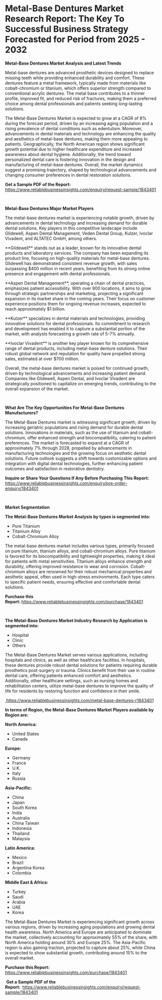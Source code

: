 <p><h1>Metal-Base Dentures Market Research Report: The Key To Successful Business Strategy Forecasted for Period from 2025 - 2032</h1></p><p><strong>Metal-Base Dentures Market Analysis and Latest Trends</strong></p>
<p><p>Metal-base dentures are advanced prosthetic devices designed to replace missing teeth while providing enhanced durability and comfort. These dentures feature a metal framework, typically made from materials like cobalt-chromium or titanium, which offers superior strength compared to conventional acrylic dentures. The metal base contributes to a thinner profile, improved fit, and reduced risk of fractures, making them a preferred choice among dental professionals and patients seeking long-lasting solutions.</p><p>The Metal-Base Dentures Market is expected to grow at a CAGR of 8% during the forecast period, driven by an increasing aging population and a rising prevalence of dental conditions such as edentulism. Moreover, advancements in dental materials and technology are enhancing the quality and aesthetics of metal-base dentures, making them more appealing to patients. Geographically, the North American region shows significant growth potential due to higher healthcare expenditure and increased awareness about dental hygiene. Additionally, the trend toward personalized dental care is fostering innovation in the design and manufacturing of metal-base dentures. Overall, the market dynamics suggest a promising trajectory, shaped by technological advancements and changing consumer preferences in dental restoration solutions.</p></p>
<p><strong>Get a Sample PDF of the Report:&nbsp;</strong> <a href="https://www.reliablebusinessinsights.com/enquiry/request-sample/1843401?utm_campaign=3491&utm_medium=2&utm_source=Github&utm_content=ia&utm_term=14042025&utm_id=metal-base-dentures">https://www.reliablebusinessinsights.com/enquiry/request-sample/1843401</a></p>
<p>&nbsp;</p>
<p><strong>Metal-Base Dentures Major Market Players</strong></p>
<p><p>The metal-base dentures market is experiencing notable growth, driven by advancements in dental technology and increasing demand for durable dental solutions. Key players in this competitive landscape include Glidewell, Aspen Dental Management, Veden Dental Group, Kulzer, Ivoclar Vivadent, and ALTATEC GmbH, among others.</p><p>**Glidewell** stands out as a leader, known for its innovative dental products and laboratory services. The company has been expanding its product line, focusing on high-quality materials for metal-base dentures. Glidewell has demonstrated consistent revenue growth, with sales surpassing $400 million in recent years, benefiting from its strong online presence and engagement with dental professionals.</p><p>**Aspen Dental Management**, operating a chain of dental practices, emphasizes patient accessibility. With over 900 locations, it aims to grow through strategic partnerships and marketing, projecting a significant expansion in its market share in the coming years. Their focus on customer experience positions them for ongoing revenue increases, expected to reach approximately $1 billion.</p><p>**Kulzer** specializes in dental materials and technologies, providing innovative solutions for dental professionals. Its commitment to research and development has enabled it to capture a substantial portion of the market, with analysts forecasting a growth rate of 5-7% annually.</p><p>**Ivoclar Vivadent** is another key player known for its comprehensive range of dental products, including metal-base denture solutions. Their robust global network and reputation for quality have propelled strong sales, estimated at over $700 million.</p><p>Overall, the metal-base dentures market is poised for continued growth, driven by technological advancements and increasing patient demand. Companies like Glidewell, Aspen Dental, and Ivoclar Vivadent are strategically positioned to capitalize on emerging trends, contributing to the overall expansion of the market.</p></p>
<p>&nbsp;</p>
<p><strong>What Are The Key Opportunities For Metal-Base Dentures Manufacturers?</strong></p>
<p><p>The Metal-Base Dentures market is witnessing significant growth, driven by increasing geriatric populations and rising demand for durable dental solutions. Innovations in materials, such as the use of titanium and cobalt-chromium, offer enhanced strength and biocompatibility, catering to patient preferences. The market is forecasted to expand at a CAGR of approximately 7% through 2028, propelled by advancements in manufacturing technologies and the growing focus on aesthetic dental solutions. Future outlook suggests a shift towards customizable options and integration with digital dental technologies, further enhancing patient outcomes and satisfaction in restorative dentistry.</p></p>
<p><strong>Inquire or Share Your Questions If Any Before Purchasing This Report:</strong> <a href="https://www.reliablebusinessinsights.com/enquiry/pre-order-enquiry/1843401?utm_campaign=3491&utm_medium=2&utm_source=Github&utm_content=ia&utm_term=14042025&utm_id=metal-base-dentures">https://www.reliablebusinessinsights.com/enquiry/pre-order-enquiry/1843401</a></p>
<p>&nbsp;</p>
<p><strong>Market Segmentation</strong></p>
<p><strong>The Metal-Base Dentures Market Analysis by types is segmented into:</strong></p>
<p><ul><li>Pure Titanium</li><li>Titanium Alloy</li><li>Cobalt-Chromium Alloy</li></ul></p>
<p><p>The metal-base dentures market includes various types, primarily focused on pure titanium, titanium alloys, and cobalt-chromium alloys. Pure titanium is favored for its biocompatibility and lightweight properties, making it ideal for patients with metal sensitivities. Titanium alloys enhance strength and durability, offering improved resistance to wear and corrosion. Cobalt-chromium alloys are renowned for their robust mechanical properties and aesthetic appeal, often used in high-stress environments. Each type caters to specific patient needs, ensuring effective and comfortable dental solutions.</p></p>
<p><strong>Purchase this Report:&nbsp;</strong><a href="https://www.reliablebusinessinsights.com/purchase/1843401?utm_campaign=3491&utm_medium=2&utm_source=Github&utm_content=ia&utm_term=14042025&utm_id=metal-base-dentures">https://www.reliablebusinessinsights.com/purchase/1843401</a></p>
<p>&nbsp;</p>
<p><strong>The Metal-Base Dentures Market Industry Research by Application is segmented into:</strong></p>
<p><ul><li>Hospital</li><li>Clinic</li><li>Others</li></ul></p>
<p><p>The Metal-Base Dentures Market serves various applications, including hospitals and clinics, as well as other healthcare facilities. In hospitals, these dentures provide robust dental solutions for patients requiring durable prosthetics post-surgery or trauma. Clinics benefit from their use in routine dental care, offering patients enhanced comfort and aesthetics. Additionally, other healthcare settings, such as nursing homes and rehabilitation centers, utilize metal-base dentures to improve the quality of life for residents by restoring function and confidence in their smile.</p></p>
<p><a href="https://www.reliablebusinessinsights.com/metal-base-dentures-r1843401?utm_campaign=3491&utm_medium=2&utm_source=Github&utm_content=ia&utm_term=14042025&utm_id=metal-base-dentures">&nbsp;https://www.reliablebusinessinsights.com/metal-base-dentures-r1843401</a></p>
<p><strong>In terms of Region, the Metal-Base Dentures Market Players available by Region are:</strong></p>
<p>
    <p> <strong> North America: </strong>
        <ul>
            <li>United States</li>
            <li>Canada</li>
        </ul>
        </p> 
    <p> <strong> Europe: </strong>
        <ul>
            <li>Germany</li>
            <li>France</li>
            <li>U.K.</li>
            <li>Italy</li>
            <li>Russia</li>
        </ul>
        </p> 
    <p> <strong> Asia-Pacific: </strong>
        <ul>
            <li>China</li>
            <li>Japan</li>
            <li>South Korea</li>
            <li>India</li>
            <li>Australia</li>
            <li>China Taiwan</li>
            <li>Indonesia</li>
            <li>Thailand</li>
            <li>Malaysia</li>
        </ul>
        </p> 
    <p> <strong> Latin America: </strong>
        <ul>
            <li>Mexico</li>
            <li>Brazil</li>
            <li>Argentina Korea</li>
            <li>Colombia</li>
        </ul>
        </p> 
    <p> <strong> Middle East & Africa: </strong>
        <ul>
            <li>Turkey</li>
            <li>Saudi</li>
            <li>Arabia</li>
            <li>UAE</li>
            <li>Korea</li>
        </ul>
    </p>
    </p>
<p><p>The Metal-Base Dentures Market is experiencing significant growth across various regions, driven by increasing aging populations and growing dental health awareness. North America and Europe are anticipated to dominate the market, collectively accounting for approximately 55% of the share, with North America holding around 30% and Europe 25%. The Asia-Pacific region is also gaining traction, projected to capture about 25%, while China is expected to show substantial growth, contributing around 15% to the overall market.</p></p>
<p><strong>Purchase this Report: </strong><a href="https://www.reliablebusinessinsights.com/purchase/1843401?utm_campaign=3491&utm_medium=2&utm_source=Github&utm_content=ia&utm_term=14042025&utm_id=metal-base-dentures">https://www.reliablebusinessinsights.com/purchase/1843401</a></p>
<p>&nbsp;<strong>Get a Sample PDF of the Report:&nbsp;&nbsp;</strong><a href="https://www.reliablebusinessinsights.com/enquiry/request-sample/1843401?utm_campaign=3491&utm_medium=2&utm_source=Github&utm_content=ia&utm_term=14042025&utm_id=metal-base-dentures">https://www.reliablebusinessinsights.com/enquiry/request-sample/1843401</a></p>
<p><strong></strong></p>
<p><p></p><p></p><p></p></p>